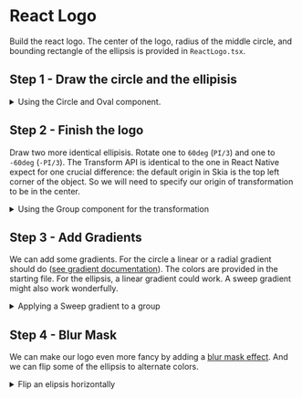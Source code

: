 # React Logo

Build the react logo.
The center of the logo, radius of the middle circle, and bounding rectangle of the ellipsis is provided in `ReactLogo.tsx`.

## Step 1 - Draw the circle and the ellipisis

<details>
<summary>Using the Circle and Oval component.</summary>

```jsx
<Circle c={center} color={c1} r={r} />
<Oval rect={rct} color={c1} style="stroke" strokeWidth={strokeWidth} />
```
</details>

## Step 2 - Finish the logo

Draw two more identical ellipisis.
Rotate one to `60deg` (`PI/3`) and one to `-60deg` (`-PI/3`).
The Transform API is identical to the one in React Native expect for one crucial difference:
the default origin in Skia is the top left corner of the object.
So we will need to specify our origin of transformation to be in the center.

<details>
<summary>Using the Group component for the transformation
</summary>

```jsx
<Group transform={[{ rotate: -Math.PI / 3 }]} origin={center}>
  <Oval rect={rct} color={c1} style="stroke" strokeWidth={strokeWidth} />
</Group>
```
</details>

## Step 3 - Add Gradients

We can add some gradients.
For the circle a linear or a radial gradient should do ([see gradient documentation](https://shopify.github.io/react-native-skia/docs/shaders/gradients)).
The colors are provided in the starting file.
For the ellipsis, a linear gradient could work. 
A sweep gradient might also work wonderfully.


<details>
<summary>Applying a Sweep gradient to a group 
</summary>

```jsx
 <Group>
   <SweepGradient c={center} colors={[c1, c2, c1]} />
   <Oval rect={rct} style="stroke" strokeWidth={strokeWidth} />
 </Group>
```
</details>


## Step 4 - Blur Mask

We can make our logo even more fancy by adding a [blur mask effect](https://shopify.github.io/react-native-skia/docs/mask-filters/).
And we can flip some of the ellipsis to alternate colors.

<details>
<summary>Flip an elipsis horizontally</summary>

```jsx
<Group transform={[{ scaleX: -1 }]} origin={center}>
  <Oval rect={rct} style="stroke" strokeWidth={strokeWidth} />
</Group>
```
</details>

